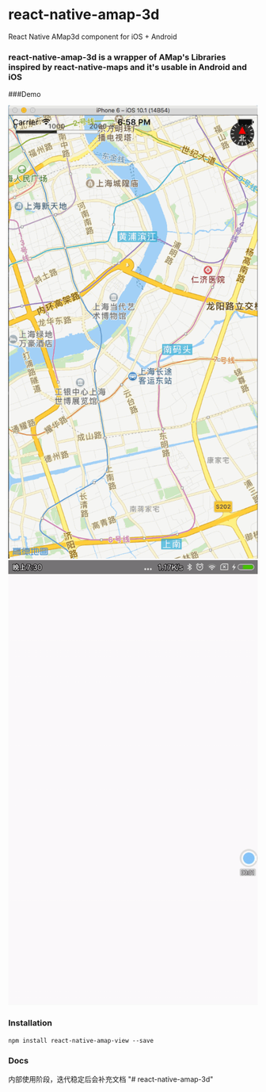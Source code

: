 # react-native-amap-3d
React Native AMap3d component for iOS + Android

### react-native-amap-3d is a wrapper of AMap's Libraries inspired by react-native-maps and it's usable in Android and iOS

###Demo

![demo-gif](https://github.com/Kerence/react-native-amap-3d/blob/master/ios_amap_3d.gif)
![demo-gif](https://github.com/Kerence/react-native-amap-3d/blob/master/amap-3d-android.gif)

### Installation

`npm install react-native-amap-view --save`

### Docs

内部使用阶段，迭代稳定后会补充文档
"# react-native-amap-3d" 
